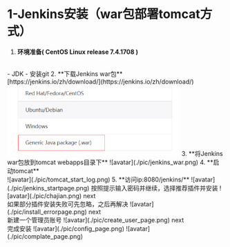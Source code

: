 # 1-Jenkins安装（war包部署tomcat方式）
1. **环境准备( CentOS Linux release 7.4.1708 )**
<br>
- JDK
- 安装git
2. **下载Jenkins war包**
<br>
[https://jenkins.io/zh/download/](https://jenkins.io/zh/download/)
<br>
<img src="./pic/xiazailujing.png" width="400" />
3. **将Jenkins war包放到tomcat webapps目录下**
![avatar](./pic/jenkins_war.png)
4. **启动tomcat**
<br>
![avatar](./pic/tomcat_start_log.png)
5. **访问ip:8080/jenkins/**
![avatar](./pic/jenkins_startpage.png)
按照提示输入密码并继续，选择推荐插件并安装
![avatar](./pic/chajian.png)
next<br>
如果部分插件安装失败可先忽略，之后再解决
![avatar](./pic/install_errorpage.png)
next<br>
新建一个管理员账号
![avatar](./pic/create_user_page.png)
next<br>
完成安装
![avatar](./pic/config_page.png)
![avatar](./pic/complate_page.png)

